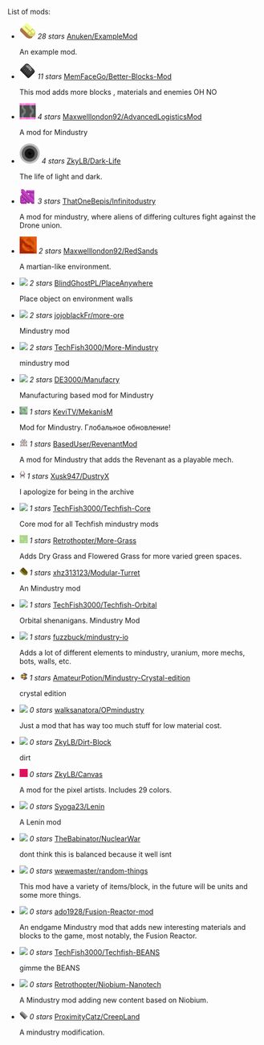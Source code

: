
List of mods:

  - ![ ](images/examplemod-icon.png) *28 stars* [Anuken/ExampleMod](https://github.com/Anuken/ExampleMod) 

    An example mod.

  - ![ ](images/better-blocks-mod-icon.png) *11 stars* [MemFaceGo/Better-Blocks-Mod](https://github.com/MemFaceGo/Better-Blocks-Mod) 

    This mod adds more blocks , materials and enemies OH NO

  - ![ ](images/advancedlogisticsmod-icon.png) *4 stars* [Maxwelllondon92/AdvancedLogisticsMod](https://github.com/Maxwelllondon92/AdvancedLogisticsMod) 

    A mod for Mindustry

  - ![ ](images/dark-life-icon.png) *4 stars* [ZkyLB/Dark-Life](https://github.com/ZkyLB/Dark-Life) 

    The life of light and dark.

  - ![ ](images/infinitodustry-icon.png) *3 stars* [ThatOneBepis/Infinitodustry](https://github.com/ThatOneBepis/Infinitodustry) 

    A mod for mindustry, where aliens of differing cultures fight against the Drone union.

  - ![ ](images/redsands-icon.png) *2 stars* [Maxwelllondon92/RedSands](https://github.com/Maxwelllondon92/RedSands) 

    A martian-like environment.

  - ![ ](images/placeanywhere-icon.png) *2 stars* [BlindGhostPL/PlaceAnywhere](https://github.com/BlindGhostPL/PlaceAnywhere) 

    Place object on environment walls

  - ![ ](images/more-ore-icon.png) *2 stars* [jojoblackFr/more-ore](https://github.com/jojoblackFr/more-ore) 

    Mindustry mod

  - ![ ](images/more-mindustry-icon.png) *2 stars* [TechFish3000/More-Mindustry](https://github.com/TechFish3000/More-Mindustry) 

    mindustry mod

  - ![ ](images/manufacry-icon.png) *2 stars* [DE3000/Manufacry](https://github.com/DE3000/Manufacry) 

    Manufacturing based mod for Mindustry

  - ![ ](images/mekanism-icon.png) *1 stars* [KeviTV/MekanisM](https://github.com/KeviTV/MekanisM) 

    Mod for Mindustry. Глобальное обновление!

  - ![ ](images/revenantmod-icon.png) *1 stars* [BasedUser/RevenantMod](https://github.com/BasedUser/RevenantMod) 

    A mod for Mindustry that adds the Revenant as a playable mech.

  - ![ ](images/dustryx-icon.png) *1 stars* [Xusk947/DustryX](https://github.com/Xusk947/DustryX) 

    I apologize for being in the archive

  - ![ ](images/techfish-core-icon.png) *1 stars* [TechFish3000/Techfish-Core](https://github.com/TechFish3000/Techfish-Core) 

    Core mod for all Techfish mindustry mods

  - ![ ](images/more-grass-icon.png) *1 stars* [Retrothopter/More-Grass](https://github.com/Retrothopter/More-Grass) 

    Adds Dry Grass and Flowered Grass for more varied green spaces.

  - ![ ](images/modular-turret-icon.png) *1 stars* [xhz313123/Modular-Turret](https://github.com/xhz313123/Modular-Turret) 

    An Mindustry mod

  - ![ ](images/techfish-orbital-icon.png) *1 stars* [TechFish3000/Techfish-Orbital](https://github.com/TechFish3000/Techfish-Orbital) 

    Orbital shenanigans. Mindustry Mod

  - ![ ](images/mindustry-io-icon.png) *1 stars* [fuzzbuck/mindustry-io](https://github.com/fuzzbuck/mindustry-io) 

    Adds a lot of different elements to mindustry, uranium, more mechs, bots, walls, etc.

  - ![ ](images/mindustry-crystal-edition-icon.png) *1 stars* [AmateurPotion/Mindustry-Crystal-edition](https://github.com/AmateurPotion/Mindustry-Crystal-edition) 

    crystal edition

  - ![ ](images/opmindustry-icon.png) *0 stars* [walksanatora/OPmindustry](https://github.com/walksanatora/OPmindustry) 

    Just a mod that has way too much stuff for low material cost.

  - ![ ](images/dirt-block-icon.png) *0 stars* [ZkyLB/Dirt-Block](https://github.com/ZkyLB/Dirt-Block) 

    dirt

  - ![ ](images/canvas-icon.png) *0 stars* [ZkyLB/Canvas](https://github.com/ZkyLB/Canvas) 

    A mod for the pixel artists. Includes 29 colors.

  - ![ ](images/lenin-icon.png) *0 stars* [Syoga23/Lenin](https://github.com/Syoga23/Lenin) 

    A Lenin mod

  - ![ ](images/nuclearwar-icon.png) *0 stars* [TheBabinator/NuclearWar](https://github.com/TheBabinator/NuclearWar) 

    dont think this is balanced because it well isnt

  - ![ ](images/random-things-icon.png) *0 stars* [wewemaster/random-things](https://github.com/wewemaster/random-things) 

    This mod have a variety of items/block, in the future will be units and some more things.

  - ![ ](images/fusion-reactor-mod-icon.png) *0 stars* [ado1928/Fusion-Reactor-mod](https://github.com/ado1928/Fusion-Reactor-mod) 

    An endgame Mindustry mod that adds new interesting materials and blocks to the game, most notably, the Fusion Reactor.

  - ![ ](images/techfish-beans-icon.png) *0 stars* [TechFish3000/Techfish-BEANS](https://github.com/TechFish3000/Techfish-BEANS) 

    gimme the BEANS

  - ![ ](images/niobium-nanotech-icon.png) *0 stars* [Retrothopter/Niobium-Nanotech](https://github.com/Retrothopter/Niobium-Nanotech) 

    A Mindustry mod adding new content based on Niobium.

  - ![ ](images/creepland-icon.png) *0 stars* [ProximityCatz/CreepLand](https://github.com/ProximityCatz/CreepLand) 

    A mindustry modification.

